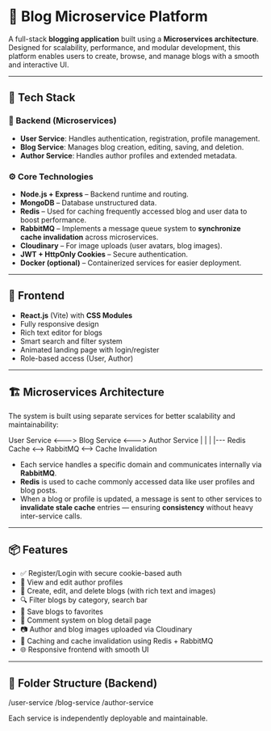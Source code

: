 # 📝 Blog Microservice Platform

A full-stack **blogging application** built using a **Microservices architecture**. Designed for scalability, performance, and modular development, this platform enables users to create, browse, and manage blogs with a smooth and interactive UI.

---

## 🚀 Tech Stack

### 🧠 Backend (Microservices)
- **User Service**: Handles authentication, registration, profile management.
- **Blog Service**: Manages blog creation, editing, saving, and deletion.
- **Author Service**: Handles author profiles and extended metadata.

### ⚙️ Core Technologies
- **Node.js + Express** – Backend runtime and routing.
- **MongoDB** – Database unstructured data.
- **Redis** – Used for caching frequently accessed blog and user data to boost performance.
- **RabbitMQ** – Implements a message queue system to **synchronize cache invalidation** across microservices.
- **Cloudinary** – For image uploads (user avatars, blog images).
- **JWT + HttpOnly Cookies** – Secure authentication.
- **Docker (optional)** – Containerized services for easier deployment.

---

## 🎨 Frontend
- **React.js** (Vite) with **CSS Modules**
- Fully responsive design
- Rich text editor for blogs
- Smart search and filter system
- Animated landing page with login/register
- Role-based access (User, Author)

---

## 🏗️ Microservices Architecture

The system is built using separate services for better scalability and maintainability:

User Service <---> Blog Service <---> Author Service
| | |
|--- Redis Cache <--> RabbitMQ <--> Cache Invalidation


- Each service handles a specific domain and communicates internally via **RabbitMQ**.
- **Redis** is used to cache commonly accessed data like user profiles and blog posts.
- When a blog or profile is updated, a message is sent to other services to **invalidate stale cache** entries — ensuring **consistency** without heavy inter-service calls.

---

## 📦 Features

- ✅ Register/Login with secure cookie-based auth
- 🧑 View and edit author profiles
- 📝 Create, edit, and delete blogs (with rich text and images)
- 🔍 Filter blogs by category, search bar
- 💾 Save blogs to favorites
- 💬 Comment system on blog detail page
- 📷 Author and blog images uploaded via Cloudinary
- 📜 Caching and cache invalidation using Redis + RabbitMQ
- 🌐 Responsive frontend with smooth UI

---

## 📂 Folder Structure (Backend)

/user-service
/blog-service
/author-service


Each service is independently deployable and maintainable.

